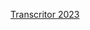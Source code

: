<a href="javascript:(function(){    if (location.host == 'www.youtube.com') {        window.open('https://caelum.github.io/alura-transcritor/transcritor.html?youtube=%27 + new URLSearchParams(location.search).get(%27v%27), %27transcritor%27);    } else {        fetch(location.href + %27/video%27, {useCredentials: true}).then(res => res.json())        .then(data => {            var video = data[0].mp4.replace(/\/hls/, %27%27).replace(/\/index.m3u8/,%27%27);            window.open(%27https://caelum.github.io/alura-transcritor/transcritor.html?video=%27 + encodeURIComponent(video) + %27&admin=%27 + encodeURIComponent(document.querySelector(%27.settings-box-item-edit a%27).href) + %27&task=%27 + encodeURIComponent(location.href) + %27&posicao=%27 + document.querySelector(%27.task-body-header-title small%27).innerText + %27&aula=%27 + document.querySelector(%27.task-menu-section-title-number strong%27).innerText, %27transcritor%27);        });        }})()" target="_blank">Transcritor 2023</a>